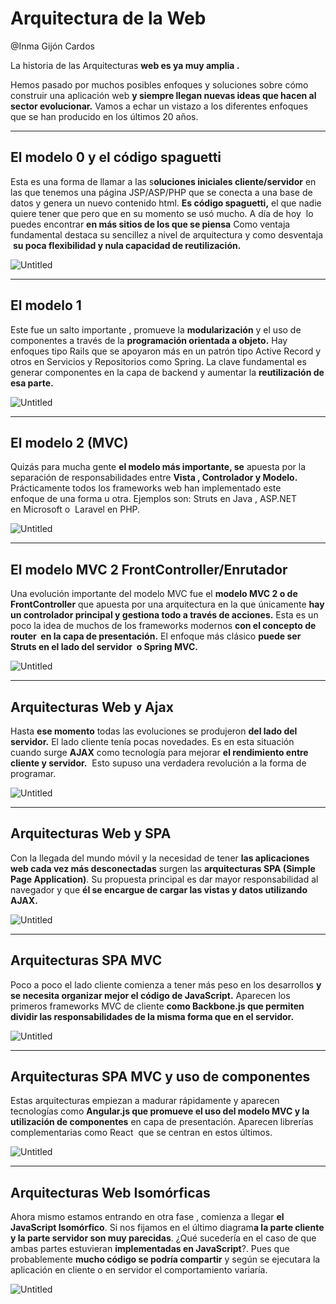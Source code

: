# Arquitectura de la Web

@Inma Gijón Cardos 

La historia de las Arquitecturas **web es ya muy amplia .**

Hemos pasado por muchos posibles enfoques y soluciones sobre cómo construir una aplicación web **y siempre llegan nuevas ideas que hacen al sector evolucionar.** Vamos a echar un vistazo a los diferentes enfoques que se han producido en los últimos 20 años.

---

## El modelo 0 y el código spaguetti

Esta es una forma de llamar a las s**oluciones iniciales cliente/servidor** en las que tenemos una página JSP/ASP/PHP que se conecta a una base de datos y genera un nuevo contenido html. **Es código spaguetti,** el que nadie quiere tener que pero que en su momento se usó mucho. A día de hoy  lo puedes encontrar **en más sitios de los que se piensa**
Como ventaja fundamental destaca su sencillez a nivel de arquitectura y como desventaja  **su poca flexibilidad y nula capacidad de reutilización.**

![Untitled](400%20🌋%20Implantación%20de%20aplicaciones%20web/2%20World%20Wide%20Web/Arquitectura%20de%20la%20Web/Untitled.png)

---

## El modelo 1

Este fue un salto importante , promueve la **modularización** y el uso de componentes a través de la **programación orientada a objeto.** Hay enfoques tipo Rails que se apoyaron más en un patrón tipo Active Record y otros en Servicios y Repositorios como Spring. La clave fundamental es generar componentes en la capa de backend y aumentar la **reutilización de esa parte.**

![Untitled](400%20🌋%20Implantación%20de%20aplicaciones%20web/2%20World%20Wide%20Web/Arquitectura%20de%20la%20Web/Untitled%201.png)

---

## El modelo 2 (MVC)

Quizás para mucha gente **el modelo más importante, se** apuesta por la separación de responsabilidades entre **Vista , Controlador y Modelo.** 
Prácticamente todos los frameworks web han implementado este enfoque de una forma u otra. Ejemplos son: Struts en Java , ASP.NET en Microsoft o  Laravel en PHP.

![Untitled](400%20🌋%20Implantación%20de%20aplicaciones%20web/2%20World%20Wide%20Web/Arquitectura%20de%20la%20Web/Untitled%202.png)

---

## El modelo MVC 2 FrontController/Enrutador

Una evolución importante del modelo MVC fue el **modelo MVC 2 o de FrontController** que apuesta por una arquitectura en la que únicamente **hay un controlador principal y gestiona todo a través de acciones.** Esta es un poco la idea de muchos de los frameworks modernos **con el concepto de router  en la capa de presentación.** El enfoque más clásico **puede ser Struts en el lado del servidor  o Spring MVC.**

![Untitled](400%20🌋%20Implantación%20de%20aplicaciones%20web/2%20World%20Wide%20Web/Arquitectura%20de%20la%20Web/Untitled%203.png)

---

## Arquitecturas Web y Ajax

Hasta **ese momento** todas las evoluciones se produjeron **del lado del servidor.** El lado cliente tenía pocas novedades. Es en esta situación cuando surge **AJAX** como tecnología para mejorar **el rendimiento entre cliente y servidor.**  Esto supuso una verdadera revolución a la forma de programar.

![Untitled](400%20🌋%20Implantación%20de%20aplicaciones%20web/2%20World%20Wide%20Web/Arquitectura%20de%20la%20Web/Untitled%204.png)

---

## Arquitecturas Web y SPA

Con la llegada del mundo móvil y la necesidad de tener **las aplicaciones web cada vez más desconectadas** surgen las **arquitecturas SPA (Simple Page Application)**. Su propuesta principal es dar mayor responsabilidad al navegador y que **él se encargue de cargar las vistas y datos utilizando AJAX.**

![Untitled](400%20🌋%20Implantación%20de%20aplicaciones%20web/2%20World%20Wide%20Web/Arquitectura%20de%20la%20Web/Untitled%205.png)

---

## Arquitecturas SPA MVC

Poco a poco el lado cliente comienza a tener más peso en los desarrollos **y se necesita organizar mejor el código de JavaScript.** Aparecen los primeros frameworks MVC de cliente **como Backbone.js que permiten dividir las responsabilidades de la misma forma que en el servidor.**

![Untitled](400%20🌋%20Implantación%20de%20aplicaciones%20web/2%20World%20Wide%20Web/Arquitectura%20de%20la%20Web/Untitled%206.png)

---

## Arquitecturas SPA MVC y uso de componentes

Estas arquitecturas empiezan a madurar rápidamente y aparecen tecnologías como **Angular.js que promueve el uso del modelo MVC y la utilización de componentes** en capa de presentación. Aparecen librerías complementarias como React  que se centran en estos últimos.

![Untitled](400%20🌋%20Implantación%20de%20aplicaciones%20web/2%20World%20Wide%20Web/Arquitectura%20de%20la%20Web/Untitled%207.png)

---

## Arquitecturas Web Isomórficas

Ahora mismo estamos entrando en otra fase , comienza a llegar **el JavaScript Isomórfico**. Si nos fijamos en el último diagram**a la parte cliente y la parte servidor son muy parecidas**. ¿Qué sucedería en el caso de que ambas partes estuvieran **implementadas en JavaScript**?. Pues que probablemente **mucho código se podría compartir** y según se ejecutara la aplicación en cliente o en servidor el comportamiento variaría.

![Untitled](400%20🌋%20Implantación%20de%20aplicaciones%20web/2%20World%20Wide%20Web/Arquitectura%20de%20la%20Web/Untitled%208.png)